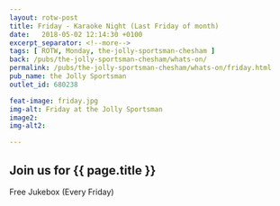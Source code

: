 ```yaml
---
layout: rotw-post
title: Friday - Karaoke Night (Last Friday of month)
date:   2018-05-02 12:14:30 +0100
excerpt_separator: <!--more-->
tags: [ ROTW, Monday, the-jolly-sportsman-chesham ]
back: /pubs/the-jolly-sportsman-chesham/whats-on/
permalink: /pubs/the-jolly-sportsman-chesham/whats-on/friday.html
pub_name: the Jolly Sportsman
outlet_id: 680238

feat-image: friday.jpg
img-alt: Friday at the Jolly Sportsman
image2:
img-alt2:

---
```


<h2>Join us for {{ page.title }}</h2>
<p>Free Jukebox (Every Friday)</p>




